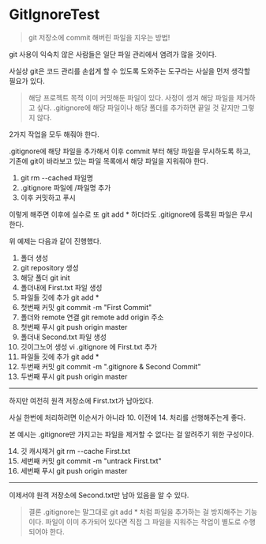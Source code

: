 # GitIgnoreTest

>git 저장소에 commit 해버린 파일을 지우는 방법!

git 사용이 익숙치 않은 사람들은 일단 파일 관리에서 염려가 많을 것이다.

사실상 git은 코드 관리를 손쉽게 할 수 있도록 도와주는 도구라는 사실을 먼저 생각할 필요가 있다.

>해당 프로젝트 목적
이미 커밋해둔 파일이 있다. 사정이 생겨 해당 파일을 제거하고 싶다.
.gitignore에 해당 파일이나 해당 폴더를 추가하면 끝일 것 같지만 그렇지 않다.

2가지 작업을 모두 해줘야 한다.

.gitignore에 해당 파일을 추가해서 이후 commit 부터 해당 파일을 무시하도록 하고,
기존에 git이 바라보고 있는 파일 목록에서 해당 파일을 지워줘야 한다.

1. git rm --cached 파일명
2. .gitignore 파일에 /파일명 추가
3. 이후 커밋하고 푸시

이렇게 해주면 이후에 실수로 또 git add * 하더라도 .gitignore에 등록된 파일은 무시한다.

위 예제는 다음과 같이 진행했다.

1. 폴더 생성
2. git repository 생성
3. 해당 폴더 git init
4. 폴더내에 First.txt 파일 생성
5. 파일들 깃에 추가 git add *
6. 첫번째 커밋 git commit -m "First Commit"
7. 폴더와 remote 연결 git remote add origin 주소
8. 첫번째 푸시 git push origin master
9. 폴더내 Second.txt 파일 생성
10. 깃이그노어 생성 vi .gitignore 에 First.txt 추가
11. 파일들 깃에 추가 git add *
12. 두번째 커밋 git commit -m ".gitignore & Second Commit"
13. 두번째 푸시 git push origin master
--------------------------------------------------------
하지만 여전히 원격 저장소에 First.txt가 남아있다.

사실 한번에 처리하려면 이순서가 아니라
10. 이전에 14. 처리를 선행해주는게 좋다.

본 예시는 .gitignore만 가지고는 파일을 제거할 수 없다는 걸 알려주기 위한 구성이다.

14. 깃 캐시제거 git rm --cache First.txt
15. 세번째 커밋 git commit -m "untrack First.txt"
16. 세번째 푸시 git push origin master
-------------------------------------------------------
이제서야 원격 저장소에 Second.txt만 남아 있음을 알 수 있다.


>결론
.gitignore는 말그대로 git add * 처럼 파일을 추가하는 걸 방지해주는 기능이다.
파일이 이미 추가되어 있다면 직접 그 파일을 지워주는 작업이 별도로 수행되어야 한다.
